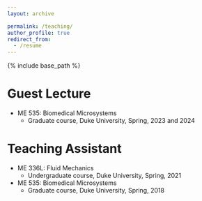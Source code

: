 ```yaml
---
layout: archive

permalink: /teaching/
author_profile: true
redirect_from:
  - /resume
---
```


{% include base_path %}

Guest Lecture
======
* ME 535: Biomedical Microsystems 
    * Graduate course, Duke University, Spring, 2023 and 2024 

Teaching Assistant
======
* ME 336L: Fluid Mechanics 
    * Undergraduate course, Duke University, Spring, 2021 
* ME 535: Biomedical Microsystems 
    * Graduate course, Duke University, Spring, 2018
   
  

